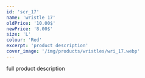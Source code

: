 ```yaml
---
id: 'scr_17'
name: 'wristle 17'
oldPrice: '10.00$'
newPrice: '8.00$'
size: 'L'
colour: 'Red'
excerpt: 'product description'
cover_image: '/img/products/wristles/wri_17.webp'
---
```

full product description
